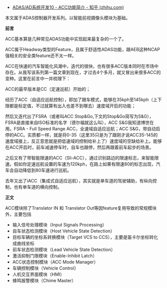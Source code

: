 - [ADAS/AD系统开发10 - ACC功能简介 - 知乎 (zhihu.com)](https://zhuanlan.zhihu.com/p/51731936)

本文属于ADAS控制器开发系列。以智能前视摄像头模块为基础。

**前言**

ACC基本算是几种常见ADAS功能中实现起来最复杂的一个了。

ACC属于Headway类型的Feature，且属于舒适性ADAS功能，跟AEB这种NCAP强相关的安全类feature还不太一样。

ACC在快速的汽车智能化风潮中，迭代的很快，也有很多ACC版本同时在市场中存在。从我写该系列第一篇文章到现在，才过去4个多月，就又冒出来很多ACC的变种。这里在前言中一并梳理下：

ACC的最早版本是CC（定速巡航）开始的；

经历了ACC（自适应巡航控制），即加了跟车模式，能够在35kph至145kph（上下限都是标定值，不过就算有出入也差不到哪去）速度域开启的功能；

然后又迭代出了FSRA（或者叫ACC Stop&Go,下文的Stop&Go简写为S&G），FSRA是直接来自ISO标准的名字（德尔福就这么叫），ACC S&G我知道博世在用。FSRA - Full Speed Range ACC，全速域自适应巡航；ACC S&G，带自动启停的ACC。实质都一样，就是将0-35（这里35只是为了跟刚才说ACC35-145的速度域接上，反正意思就是把低速域的控制给补上了）速度域的空缺给补上。能够在ACC开启时，前车减速停车时，自车也跟停，然后再跟着前车起步的场景。

之后又有了带智能限速的ACC（Sli-ACC），通过识别路边的限速标志，来智能限速。假如你定速巡航设置的车速为120kph，在路上如果有限速80的标志出现，汽车会自动降低到80车速进行巡航。

去年又出了iACC（集成式自适应巡航），其实就是单车道的驾驶辅助，有纵向控制，也有单车道的横向控制。

**正文**

ACC模块除了Translator IN 和 Translator Out等因feature复用导致的常规模块外，主要包括

- 输入信号处理模块（Input Signals Processing）
- 自车状态检测模块（Host Vehicle State Detection）
- 目标车辆的坐标系转换模块（Target VCS to CCS），主要是笛卡尔坐标转化成曲线坐标
- 前车状态检测模块（Lead Vehicle State Detection）
- 激活抑制门限模块（Enable-Inhibit Latch）
- ACC状态控制模块（ACC Mode Manager）
- 车辆控制模块（Vehicle Control）
- 人机交互界面模块（HMI）
- 蜂鸣报警模块（Chime Master）